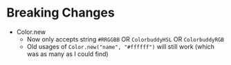 # Breaking Changes

- Color.new
  - Now only accepts string `#RRGGBB` OR `ColorbuddyHSL` OR `ColorbuddyRGB`
  - Old usages of `Color.new("name", "#ffffff")` will still work (which was as many as I could find)
